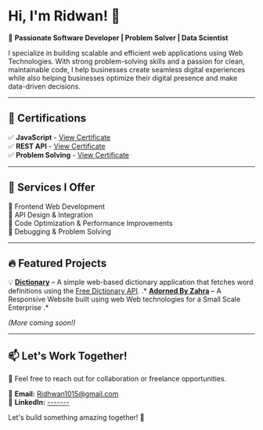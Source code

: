 # Hi, I'm Ridwan! 👋  

🚀 **Passionate Software Developer | Problem Solver | Data Scientist**  

I specialize in building scalable and efficient web applications using Web Technologies. With strong problem-solving skills and a passion for clean, maintainable code, I help businesses create seamless digital experiences while also  helping businesses optimize their digital presence and make data-driven decisions.  

---

## 📖 Certifications  
✅ **JavaScript** - [View Certificate](https://www.hackerrank.com/certificates/ab0d2343d164)  
✅ **REST API** - [View Certificate](https://www.hackerrank.com/certificates/cf1ddffbe846)  
✅ **Problem Solving** - [View Certificate](https://www.hackerrank.com/certificates/0f4dbca09acf)  

---

## 💼 Services I Offer  
🔹 Frontend Web Development  
🔹 API Design & Integration  
🔹 Code Optimization & Performance Improvements  
🔹 Debugging & Problem Solving  

---

## 🔥 Featured Projects  
💡 **[Dictionary](https://easydictionary.netlify.app/)** – A simple web-based dictionary application that fetches word definitions using the [Free Dictionary API](https://dictionaryapi.dev/). .*
   **[Adorned By Zahra](https://adornedbyzahra.netlify.app/)** – A Responsive Website built using web Web technologies for a Small Scale Enterprise  .*


_(More coming soon!)_  

---

## 📫 Let's Work Together!  
💬 Feel free to reach out for collaboration or freelance opportunities.  

📧 **Email:** [Ridhwan1015@gmail.com](mailto:Ridhwan1015@gmail.com)  
💼 **LinkedIn:** [ -------](#)  


Let's build something amazing together! 🚀  
